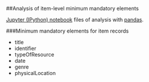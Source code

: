 ##Analysis of item-level minimum mandatory elements

[Jupyter (IPython) notebook](http://jupyter.org/) files of analysis with [pandas](http://pandas.pydata.org/).

###Minimum mandatory elements for item records
- title
- identifier
- typeOfResource
- date
- genre 
- physicalLocation
